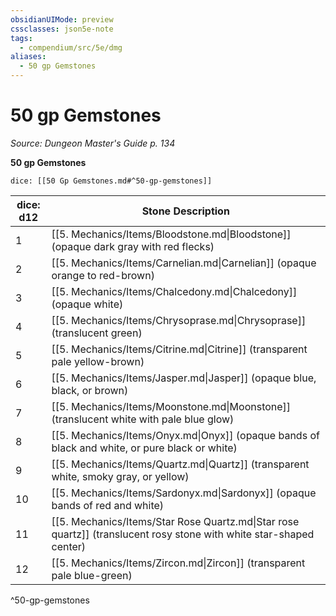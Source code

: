 ```yaml
---
obsidianUIMode: preview
cssclasses: json5e-note
tags:
  - compendium/src/5e/dmg
aliases:
  - 50 gp Gemstones
---
```

# 50 gp Gemstones
*Source: Dungeon Master's Guide p. 134* 

**50 gp Gemstones**

`dice: [[50 Gp Gemstones.md#^50-gp-gemstones]]`

| dice: d12 | Stone Description |
|-----------|-------------------|
| 1 | [[5. Mechanics/Items/Bloodstone.md\|Bloodstone]] (opaque dark gray with red flecks) |
| 2 | [[5. Mechanics/Items/Carnelian.md\|Carnelian]] (opaque orange to red-brown) |
| 3 | [[5. Mechanics/Items/Chalcedony.md\|Chalcedony]] (opaque white) |
| 4 | [[5. Mechanics/Items/Chrysoprase.md\|Chrysoprase]] (translucent green) |
| 5 | [[5. Mechanics/Items/Citrine.md\|Citrine]] (transparent pale yellow-brown) |
| 6 | [[5. Mechanics/Items/Jasper.md\|Jasper]] (opaque blue, black, or brown) |
| 7 | [[5. Mechanics/Items/Moonstone.md\|Moonstone]] (translucent white with pale blue glow) |
| 8 | [[5. Mechanics/Items/Onyx.md\|Onyx]] (opaque bands of black and white, or pure black or white) |
| 9 | [[5. Mechanics/Items/Quartz.md\|Quartz]] (transparent white, smoky gray, or yellow) |
| 10 | [[5. Mechanics/Items/Sardonyx.md\|Sardonyx]] (opaque bands of red and white) |
| 11 | [[5. Mechanics/Items/Star Rose Quartz.md\|Star rose quartz]] (translucent rosy stone with white star-shaped center) |
| 12 | [[5. Mechanics/Items/Zircon.md\|Zircon]] (transparent pale blue-green) |
^50-gp-gemstones
